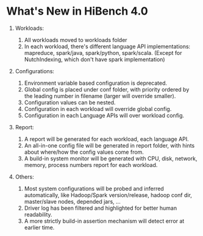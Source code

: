 # What's New in HiBench 4.0 #

1. Workloads:

    1. All workloads moved to workloads folder
    2. In each workload, there's different language API implementations: mapreduce, spark/java, spark/python, spark/scala. (Except for NutchIndexing, which don't have spark implementation)
    
2. Configurations:

    1. Environment variable based configuration is deprecated.
    2. Global config is placed under conf folder, with priority
    ordered by the leading number in filename (larger will override
    smaller).
    3. Configuration values can be nested.
    4. Configuration in each workload will override global config.
    5. Configuration in each Language APIs will over workload config.
    
3. Report:

    1. A report will be generated for each workload, each language
    API.
    2. An all-in-one config file will be generated in report folder,
    with hints about where/how the config values come from.
    3. A build-in system monitor will be generated with CPU, disk,
    network, memory, process numbers report for each workload.
    
4. Others:

    1. Most system configurations will be probed and inferred
    automatically, like Hadoop/Spark version/release, hadoop conf dir,
    master/slave nodes, depended jars, ...
    2. Driver log has been filtered and highlighted for better human
    readability.
    3. A more strictly build-in assertion mechanism will detect error
    at earlier time.
    